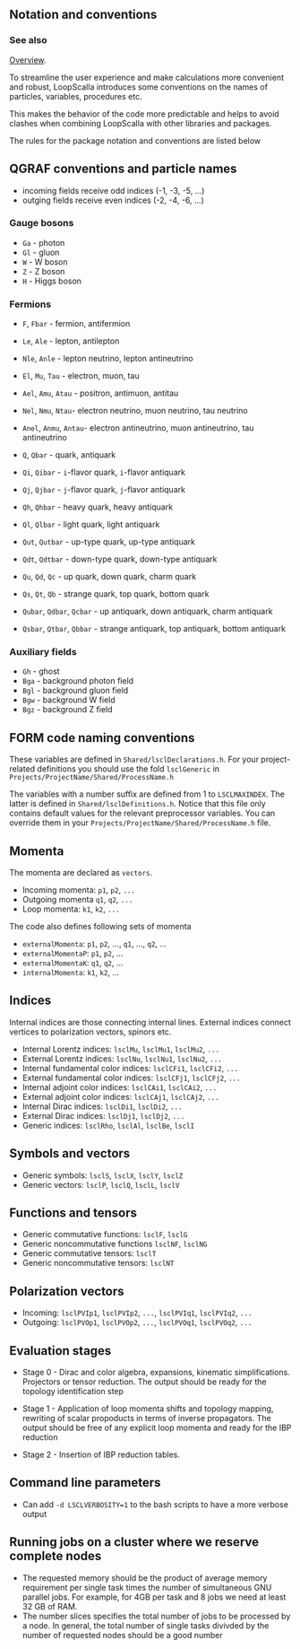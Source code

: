 ## Notation and conventions

### See also

[Overview](LoopScalla.md).

To streamline the user experience and make calculations more convenient and robust, LoopScalla introduces some conventions on the names of particles, variables, procedures etc.

This makes the behavior of the code more predictable and helps to avoid clashes when combining LoopScalla with other libraries and packages.

The rules for the package notation and conventions are listed below


## QGRAF conventions and particle names

- incoming fields receive odd indices (-1, -3, -5, ...)
- outging fields receive even indices (-2, -4, -6, ...)

### Gauge bosons

- `Ga` - photon
- `Gl` - gluon
- `W` - W boson
- `Z` - Z boson
- `H` - Higgs boson

### Fermions

- `F`, `Fbar` - fermion, antifermion
- `Le`, `Ale` - lepton, antilepton
- `Nle`, `Anle` - lepton neutrino, lepton antineutrino
- `El`, `Mu`, `Tau` - electron, muon, tau
- `Ael`, `Amu`, `Atau` - positron, antimuon, antitau
- `Nel`, `Nmu`, `Ntau`- electron neutrino, muon neutrino, tau neutrino
- `Anel`, `Anmu`, `Antau`- electron antineutrino, muon antineutrino, tau antineutrino

- `Q`, `Qbar` - quark, antiquark
- `Qi`, `Qibar` - `i`-flavor quark, `i`-flavor antiquark
- `Qj`, `Qjbar` - `j`-flavor quark, `j`-flavor antiquark
- `Qh`, `Qhbar` - heavy quark, heavy antiquark
- `Ql`, `Qlbar` - light quark, light antiquark
- `Qut`, `Qutbar` - up-type quark, up-type antiquark
- `Qdt`, `Qdtbar` - down-type quark, down-type antiquark
- `Qu`, `Qd`, `Qc` - up quark, down quark, charm quark
- `Qs`, `Qt`, `Qb` - strange quark, top quark, bottom quark
- `Qubar`, `Qdbar`, `Qcbar` - up antiquark, down antiquark, charm antiquark
- `Qsbar`, `Qtbar`, `Qbbar` - strange antiquark, top antiquark, bottom antiquark

### Auxiliary fields

- `Gh` - ghost
- `Bga` - background photon field
- `Bgl` - background gluon field
- `Bgw` - background W field
- `Bgz` - background Z field


## FORM code naming conventions

These variables are defined in `Shared/lsclDeclarations.h`. For your project-related definitions you should use the fold `lsclGeneric` in `Projects/ProjectName/Shared/ProcessName.h`

The variables with a number suffix are defined from 1 to `LSCLMAXINDEX`. The latter is defined in `Shared/lsclDefinitions.h`. Notice that this file only contains default values for the relevant preprocessor variables. You can override them in your `Projects/ProjectName/Shared/ProcessName.h` file.

## Momenta

The momenta are declared as `vectors`.

- Incoming momenta: `p1`, `p2`, `...`
- Outgoing momenta `q1`, `q2`, `...`
- Loop momenta: `k1`, `k2`, `...`

The code also defines following sets of momenta

- `externalMomenta`: `p1`, `p2`, ..., `q1`, ..., `q2`, ...
- `externalMomentaP`: `p1`, `p2`, ...
- `externalMomentaK`: `q1`, `q2`, ...
- `internalMomenta`: `k1`, `k2`, ...

## Indices

Internal indices are those connecting internal lines. External indices connect vertices to polarization vectors, spinors etc.

- Internal Lorentz indices: `lsclMu`, `lsclMu1`, `lsclMu2`, `...`
- External Lorentz indices: `lsclNu`, `lsclNu1`, `lsclNu2`, `...`
- Internal fundamental color indices: `lsclCFi1`, `lsclCFi2`, `...`
- External fundamental color indices: `lsclCFj1`, `lsclCFj2`, `...`
- Internal adjoint color indices: `lsclCAi1`, `lsclCAi2`, `...`
- External adjoint color indices: `lsclCAj1`, `lsclCAj2`, `...`
- Internal Dirac indices: `lsclDi1`, `lsclDi2`, `...`
- External Dirac indices: `lsclDj1`, `lsclDj2`, `...`
- Generic indices: `lsclRho`, `lsclAl`, `lsclBe`, `lsclI`

## Symbols and vectors

- Generic symbols: `lsclS`, `lsclX`, `lsclY`, `lsclZ`
- Generic vectors: `lsclP`, `lsclQ`, `lsclL`, `lsclV`

## Functions and tensors

- Generic commutative functions: `lsclF`, `lsclG`
- Generic noncommutative functions `lsclNF`, `lsclNG`
- Generic commutative tensors: `lsclT`
- Generic noncommutative tensors: `lsclNT`

## Polarization vectors

- Incoming: `lsclPVIp1`, `lsclPVIp2`, `...`, `lsclPVIq1`, `lsclPVIq2`, `...`
- Outgoing: `lsclPVOp1`, `lsclPVOp2`, `...`, `lsclPVOq1`, `lsclPVOq2`, `...`

## Evaluation stages

* Stage 0 - Dirac and color algebra, expansions, kinematic simplifications. Projectors or
 tensor reduction. The output should be ready for the topology identification step

* Stage 1 - Application of loop momenta shifts and topology mapping, rewriting of scalar propoducts
in terms of inverse propagators. The output should be free of any explicit loop momenta and ready for the IBP reduction

* Stage 2 - Insertion of IBP reduction tables.

## Command line parameters

- Can add `-d LSCLVERBOSITY=1` to the bash scripts to have a more verbose output


## Running jobs on a cluster where we reserve complete nodes
 - The requested memory should be the product of average memory requirement per single task times
   the number of simultaneous GNU parallel jobs. For example, for 4GB per task and 8 jobs we need
   at least 32 GB of RAM.
 - The number slices specifies the total number of jobs to be processed by a node. In general, the total
   number of single tasks divivded by the number of requested nodes should be a good number
